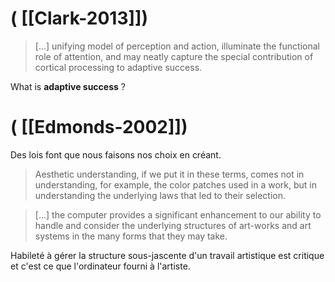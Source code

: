 # ( [[Clark-2013]])


> [...] unifying model of perception and action, illuminate the functional role of attention, and may neatly capture the special contribution of cortical processing to adaptive success.

What is **adaptive success** ?



# ( [[Edmonds-2002]])


Des lois font que nous faisons nos choix en créant.

>Aesthetic understanding, if we put it in these terms, comes not in understanding, for example, the color patches used in a work, but in understanding the underlying laws that led to their selection.


> [...] the computer provides a significant enhancement to our ability to handle and consider the underlying structures of art-works and art systems in the many forms that they may take.

Habileté à gérer la structure sous-jascente d'un travail artistique est critique et c'est ce que l'ordinateur fourni à l'artiste.



